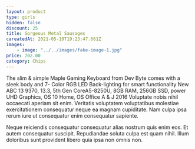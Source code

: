```yaml
---
layout: product
type: girls
hidden: false
discount: 25
title: Gorgeous Metal Sausages
careatedAt: 2021-05-10T19:23:47.661Z
images:
    - image: "../../images/fake-image-1.jpg"
price: 702.00
category: Chips
---
```

The slim & simple Maple Gaming Keyboard from Dev Byte comes with a sleek body and 7- Color RGB LED Back-lighting for smart functionality
New ABC 13 9370, 13.3, 5th Gen CoreA5-8250U, 8GB RAM, 256GB SSD, power UHD Graphics, OS 10 Home, OS Office A & J 2016
Voluptate nobis nihil occaecati aperiam sit enim. Veritatis voluptatem voluptatibus molestiae exercitationem consequatur neque ea magnam cupiditate. Nam culpa ipsa rerum iure ut consequatur enim consequatur sapiente.
 Neque reiciendis consequatur consequatur alias nostrum quis enim eos. Et autem consequatur suscipit. Repudiandae soluta culpa est quam nihil. Illum doloribus sunt provident libero quia ipsa non omnis non.
